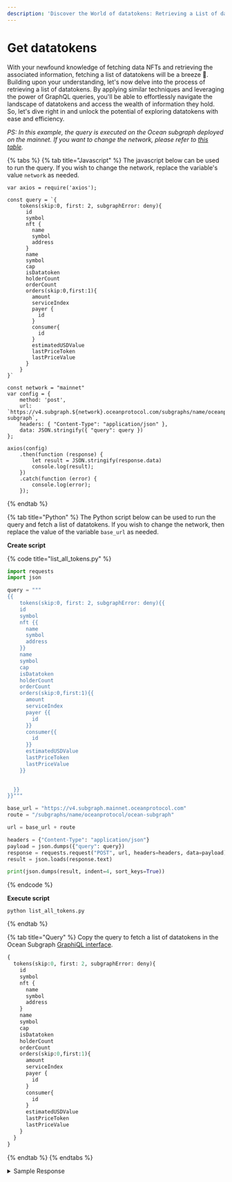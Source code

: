 ```yaml
---
description: 'Discover the World of datatokens: Retrieving a List of datatokens'
---
```


# Get datatokens

With your newfound knowledge of fetching data NFTs and retrieving the associated information, fetching a list of datatokens will be a breeze :ocean:. Building upon your understanding, let's now delve into the process of retrieving a list of datatokens. By applying similar techniques and leveraging the power of GraphQL queries, you'll be able to effortlessly navigate the landscape of datatokens and access the wealth of information they hold. So, let's dive right in and unlock the potential of exploring datatokens with ease and efficiency.

_PS: In this example, the query is executed on the Ocean subgraph deployed on the mainnet. If you want to change the network, please refer to_ [_this table_](./#ocean-subgraph-deployments)_._

{% tabs %}
{% tab title="Javascript" %}
The javascript below can be used to run the query. If you wish to change the network, replace the variable's value `network` as needed.

```runkit nodeVersion="18.x.x"
var axios = require('axios');

const query = `{
    tokens(skip:0, first: 2, subgraphError: deny){
      id
      symbol
      nft {
        name
        symbol
        address
      }
      name
      symbol
      cap
      isDatatoken
      holderCount
      orderCount
      orders(skip:0,first:1){
        amount
        serviceIndex
        payer {
          id
        }
        consumer{
          id
        }
        estimatedUSDValue
        lastPriceToken
        lastPriceValue
      }
    }
}`

const network = "mainnet"
var config = {
    method: 'post',
    url: `https://v4.subgraph.${network}.oceanprotocol.com/subgraphs/name/oceanprotocol/ocean-subgraph`,
    headers: { "Content-Type": "application/json" },
    data: JSON.stringify({ "query": query })
};

axios(config)
    .then(function (response) {
        let result = JSON.stringify(response.data)
        console.log(result);
    })
    .catch(function (error) {
        console.log(error);
    });

```
{% endtab %}

{% tab title="Python" %}
The Python script below can be used to run the query and fetch a list of datatokens. If you wish to change the network, then replace the value of the variable `base_url` as needed.

**Create script**

{% code title="list_all_tokens.py" %}
```python
import requests
import json

query = """
{{
	tokens(skip:0, first: 2, subgraphError: deny){{
    id
    symbol
    nft {{
      name
      symbol
      address
    }}
    name
    symbol
    cap
    isDatatoken
    holderCount
    orderCount
    orders(skip:0,first:1){{
      amount
      serviceIndex
      payer {{
        id
      }}
      consumer{{
        id
      }}
      estimatedUSDValue
      lastPriceToken
      lastPriceValue
    }}

    
  }}
}}"""

base_url = "https://v4.subgraph.mainnet.oceanprotocol.com"
route = "/subgraphs/name/oceanprotocol/ocean-subgraph"

url = base_url + route

headers = {"Content-Type": "application/json"}
payload = json.dumps({"query": query})
response = requests.request("POST", url, headers=headers, data=payload)
result = json.loads(response.text)

print(json.dumps(result, indent=4, sort_keys=True))
```
{% endcode %}

**Execute script**

```
python list_all_tokens.py
```
{% endtab %}

{% tab title="Query" %}
Copy the query to fetch a list of datatokens in the Ocean Subgraph [GraphiQL interface](https://v4.subgraph.mainnet.oceanprotocol.com/subgraphs/name/oceanprotocol/ocean-subgraph/graphql).

```graphql
{
  tokens(skip:0, first: 2, subgraphError: deny){
    id
    symbol
    nft {
      name
      symbol
      address
    }
    name
    symbol
    cap
    isDatatoken
    holderCount
    orderCount
    orders(skip:0,first:1){
      amount
      serviceIndex
      payer {
        id
      }
      consumer{
        id
      }
      estimatedUSDValue
      lastPriceToken
      lastPriceValue
    }
  }
}
```
{% endtab %}
{% endtabs %}

<details>

<summary>Sample Response</summary>

```json
{
  "data": {
    "tokens": [
      {
        "cap": null,
        "holderCount": "0",
        "id": "0x0642026e7f0b6ccac5925b4e7fa61384250e1701",
        "isDatatoken": false,
        "name": "H2O",
        "nft": null,
        "orderCount": "0",
        "orders": [],
        "symbol": "H2O"
      },
      {
        "cap": "115792089237316195423570985008687900000000000000000000000000",
        "holderCount": "0",
        "id": "0x122d10d543bc600967b4db0f45f80cb1ddee43eb",
        "isDatatoken": true,
        "name": "Brave Lobster Token",
        "nft": {
          "address": "0xea615374949a2405c3ee555053eca4d74ec4c2f0",
          "name": "Ocean Data NFT",
          "symbol": "OCEAN-NFT"
        },
        "orderCount": "0",
        "orders": [],
        "symbol": "BRALOB-11"
      }
    ]
  }
}
```

</details>

